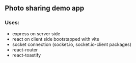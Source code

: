 ## Photo sharing demo app

### Uses:
- express on server side
- react on client side bootstapped with vite
- socket connection (socket.io, socket.io-client packages)
- react-router
- react-toastify
